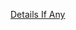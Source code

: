 [Details If Any](https://github.com/deathbybandaid/piholeparser/blob/master/RecentRunLogs/parsingscripts/addSpam.md)

